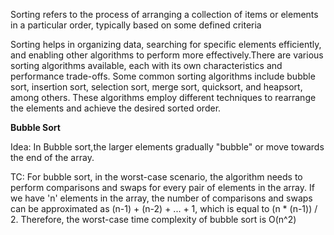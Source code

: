 Sorting refers to the process of arranging a collection of items or elements in a particular order, typically based on some defined criteria

Sorting helps in organizing data, searching for specific elements efficiently, and enabling other algorithms to perform more effectively.There are various sorting algorithms available, each with its own characteristics and performance trade-offs. Some common sorting algorithms include bubble sort, insertion sort, selection sort, merge sort, quicksort, and heapsort, among others. These algorithms employ different techniques to rearrange the elements and achieve the desired sorted order.

**Bubble Sort**

Idea: In Bubble sort,the larger elements gradually "bubble" or move towards the end of the array.

TC: For bubble sort, in the worst-case scenario, the algorithm needs to perform comparisons and swaps for every pair of elements in the array. If we have 'n' elements in the array, the number of comparisons and swaps can be approximated as (n-1) + (n-2) + ... + 1, which is equal to (n * (n-1)) / 2.
Therefore, the worst-case time complexity of bubble sort is O(n^2) 